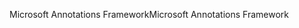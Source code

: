 <span data-ttu-id="2d603-101">Microsoft Annotations Framework</span><span class="sxs-lookup"><span data-stu-id="2d603-101">Microsoft Annotations Framework</span></span>
